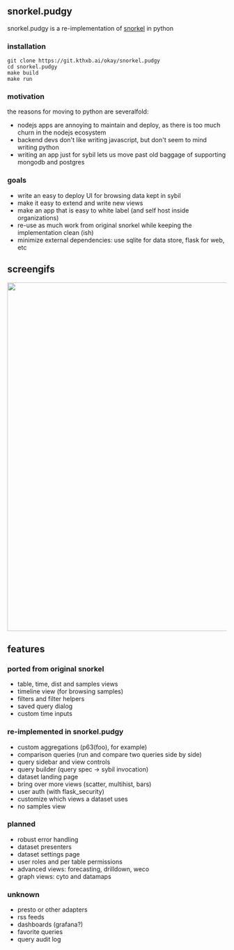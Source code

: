## snorkel.pudgy

snorkel.pudgy is a re-implementation of [snorkel](https://github.com/logv/snorkel) in python



### installation

```
git clone https://git.kthxb.ai/okay/snorkel.pudgy
cd snorkel.pudgy
make build
make run
```

### motivation

the reasons for moving to python are severalfold:

* nodejs apps are annoying to maintain and deploy, as there is too much churn in the nodejs ecosystem
* backend devs don't like writing javascript, but don't seem to mind writing python
* writing an app just for sybil lets us move past old baggage of supporting mongodb and postgres

### goals

* write an easy to deploy UI for browsing data kept in sybil
* make it easy to extend and write new views
* make an app that is easy to white label (and self host inside organizations)
* re-use as much work from original snorkel while keeping the implementation clean (ish)
* minimize external dependencies: use sqlite for data store, flask for web, etc

## screengifs

<img src="https://git.kthxb.ai/okay/snorkel.pudgy/raw/docs/images/table.gif" width="800"/>

## features

### ported from original snorkel

* table, time, dist and samples views
* timeline view (for browsing samples)
* filters and filter helpers
* saved query dialog
* custom time inputs

### re-implemented in snorkel.pudgy

* custom aggregations (p63(foo), for example)
* comparison queries (run and compare two queries side by side)
* query sidebar and view controls
* query builder (query spec -> sybil invocation)
* dataset landing page
* bring over more views (scatter, multihist, bars)
* user auth (with flask_security)
* customize which views a dataset uses
* no samples view


### planned

* robust error handling
* dataset presenters
* dataset settings page
* user roles and per table permissions
* advanced views: forecasting, drilldown, weco
* graph views: cyto and datamaps

### unknown

* presto or other adapters
* rss feeds
* dashboards (grafana?)
* favorite queries
* query audit log

